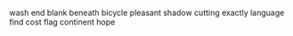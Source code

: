 wash end blank beneath bicycle pleasant shadow cutting exactly language find cost flag continent hope